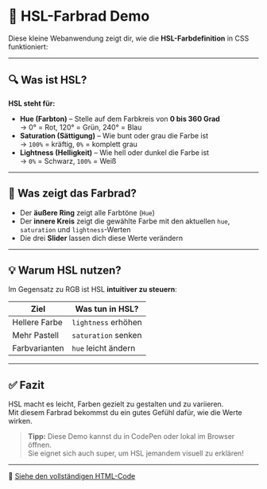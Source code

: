 # 🎨 HSL-Farbrad Demo

Diese kleine Webanwendung zeigt dir, wie die **HSL-Farbdefinition** in CSS funktioniert:

---

## 🔍 Was ist HSL?

**HSL steht für:**

- **Hue (Farbton)** – Stelle auf dem Farbkreis von **0 bis 360 Grad**  
  → 0° = Rot, 120° = Grün, 240° = Blau
- **Saturation (Sättigung)** – Wie bunt oder grau die Farbe ist  
  → `100%` = kräftig, `0%` = komplett grau
- **Lightness (Helligkeit)** – Wie hell oder dunkel die Farbe ist  
  → `0%` = Schwarz, `100%` = Weiß

---

## 🧪 Was zeigt das Farbrad?

- Der **äußere Ring** zeigt alle Farbtöne (`Hue`)
- Der **innere Kreis** zeigt die gewählte Farbe mit den aktuellen `hue`, `saturation` und `lightness`-Werten
- Die drei **Slider** lassen dich diese Werte verändern

---

## 💡 Warum HSL nutzen?

Im Gegensatz zu RGB ist HSL **intuitiver zu steuern**:

| Ziel                | Was tun in HSL?              |
|---------------------|------------------------------|
| Hellere Farbe       | `lightness` erhöhen          |
| Mehr Pastell        | `saturation` senken          |
| Farbvarianten       | `hue` leicht ändern          |

---

## ✅ Fazit

HSL macht es leicht, Farben gezielt zu gestalten und zu variieren.  
Mit diesem Farbrad bekommst du ein gutes Gefühl dafür, wie die Werte wirken.

> **Tipp:** Diese Demo kannst du in CodePen oder lokal im Browser öffnen.  
> Sie eignet sich auch super, um HSL jemandem visuell zu erklären!

---

📂 [Siehe den vollständigen HTML-Code](./hsl_farbrad_demo.html)
